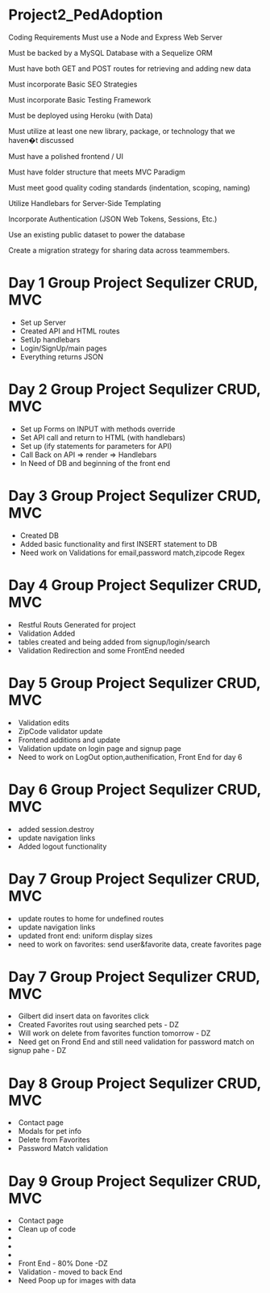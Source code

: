 # Project2_PedAdoption
Coding Requirements
Must use a Node and Express Web Server

Must be backed by a MySQL Database with a Sequelize ORM  

Must have both GET and POST routes for retrieving and adding new data

Must incorporate Basic SEO Strategies 

Must incorporate Basic Testing Framework 

Must be deployed using Heroku (with Data)

Must utilize at least one new library, package, or technology that we haven�t discussed

Must have a polished frontend / UI 

Must have folder structure that meets MVC Paradigm

Must meet good quality coding standards (indentation, scoping, naming)


Utilize Handlebars for Server-Side Templating

Incorporate Authentication (JSON Web Tokens, Sessions, Etc.)

Use an existing public dataset to power the database

Create a migration strategy for sharing data across teammembers.
# Day 1 Group Project Sequlizer CRUD, MVC

<ul>
<li>Set up Server</li>
<li>Created API and HTML routes</li>
<li>SetUp handlebars</li>
<li>Login/SignUp/main pages</li>
<li>Everything returns JSON</li>
</ul>

# Day 2 Group Project Sequlizer CRUD, MVC

<ul>
<li>Set up Forms on INPUT with methods override</li>
<li>Set API call and return to HTML (with handlebars)</li>
<li>Set up (ify statements for parameters for API)</li>
<li>Call Back on API => render => Handlebars</li>
<li>In Need of DB and beginning of the front end</li>
</ul>

# Day 3 Group Project Sequlizer CRUD, MVC

<ul>
<li>Created DB </li>
<li>Added basic functionality and first INSERT statement to DB</li>
<li>Need work on Validations for email,password match,zipcode Regex</li>
</ul>


# Day 4 Group Project Sequlizer CRUD, MVC
<li>Restful Routs Generated for project </li>
<li>Validation Added</li>
<li>tables created and being added from signup/login/search</li>
<li>Validation Redirection and some FrontEnd needed</li>

# Day 5 Group Project Sequlizer CRUD, MVC
<li>Validation edits </li>
<li>ZipCode validator update</li>
<li>Frontend additions and update</li>
<li>Validation update on login page and signup page</li>
<li>Need to work on LogOut option,authenification, Front End for day 6</li>

# Day 6 Group Project Sequlizer CRUD, MVC
<li>added session.destroy </li>
<li>update navigation links</li>
<li>Added logout functionality</li>

# Day 7 Group Project Sequlizer CRUD, MVC
<li>update routes to home for undefined routes </li>
<li>update navigation links</li>
<li>updated front end: uniform display sizes</li>
<li>need to work on favorites: send user&favorite data, create favorites page</li>

# Day 7 Group Project Sequlizer CRUD, MVC
<li>Gilbert did insert data on favorites click </li>      
<li>Created Favorites rout using searched pets - DZ</li>
<li>Will work on delete from favorites function tomorrow - DZ</li>
<li>Need get on Frond End and still need validation for password match on signup pahe - DZ</li>

# Day 8 Group Project Sequlizer CRUD, MVC
<li>Contact page </li>      
<li>Modals for pet info</li>
<li>Delete from Favorites</li>
<li>Password Match validation</li>



# Day 9 Group Project Sequlizer CRUD, MVC
<li>Contact page </li>      
<li>Clean up of code</li>
<li></li>      
<li></li>
<li></li>
<li>Front End  - 80% Done -DZ </li>      
<li>Validation - moved to back End</li>
<li>Need Poop up for images with data</li>


